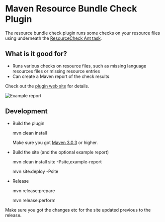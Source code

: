 Maven Resource Bundle Check Plugin
==================================

The resource bundle check plugin runs some checks on your resource files using underneath the [ResourceCheck Ant task][rscbundlecheck.sf.net].


What is it good for?
--------------------

* Runs various checks on resource files, such as missing language resources files or missing resource entries
* Can create a Maven report of the check results

Check out the [plugin web site][site] for details.

![Example report][example_report]

[rscbundlecheck.sf.net]: http://rscbundlecheck.sourceforge.net
[site]: http://labs.consol.de/projects/maven/maven-rbc-plugin/
[example_report]: https://github.com/marcelmay/maven-rbc-plugin/raw/master/src/site/resources/example-report-only.png "Example report showing some check issues"

Development
-----------

* Build the plugin

    mvn clean install

  Make sure you got [Maven 3.0.3][maven_download] or higher.

* Build the site (and the optional example report)

    mvn clean install site -Psite,example-report

    mvn site:deploy -Psite

* Release

    mvn release:prepare

    mvn release:perform

Make sure you got the changes etc for the site updated previous to the release.

[maven_download]: http://maven.apache.org
